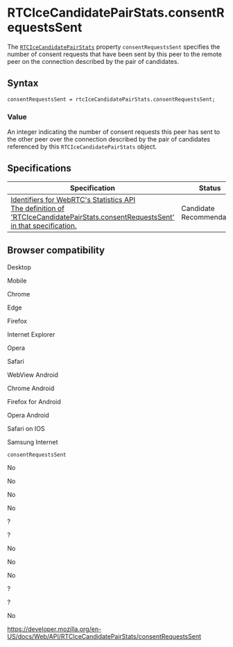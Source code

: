 # RTCIceCandidatePairStats.consentRequestsSent

The [`RTCIceCandidatePairStats`](../rtcicecandidatepairstats) property `consentRequestsSent` specifies the number of consent requests that have been sent by this peer to the remote peer on the connection described by the pair of candidates.

## Syntax

    consentRequestsSent = rtcIceCandidatePairStats.consentRequestsSent;

### Value

An integer indicating the number of consent requests this peer has sent to the other peer over the connection described by the pair of candidates referenced by this `RTCIceCandidatePairStats` object.

## Specifications

<table><thead><tr class="header"><th>Specification</th><th>Status</th><th>Comment</th></tr></thead><tbody><tr class="odd"><td><a href="https://w3c.github.io/webrtc-stats/#dom-rtcicecandidatepairstats-consentrequestssent">Identifiers for WebRTC's Statistics API<br />
<span class="small">The definition of 'RTCIceCandidatePairStats.consentRequestsSent' in that specification.</span></a></td><td><span class="spec-cr">Candidate Recommendation</span></td><td>Initial specification.</td></tr></tbody></table>

## Browser compatibility

Desktop

Mobile

Chrome

Edge

Firefox

Internet Explorer

Opera

Safari

WebView Android

Chrome Android

Firefox for Android

Opera Android

Safari on IOS

Samsung Internet

`consentRequestsSent`

No

No

No

No

?

?

No

No

No

?

?

No

<a href="https://developer.mozilla.org/en-US/docs/Web/API/RTCIceCandidatePairStats/consentRequestsSent" class="_attribution-link">https://developer.mozilla.org/en-US/docs/Web/API/RTCIceCandidatePairStats/consentRequestsSent</a>
